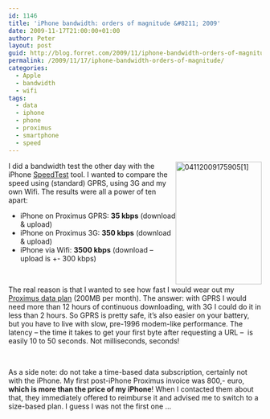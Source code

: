 ```yaml
---
id: 1146
title: 'iPhone bandwidth: orders of magnitude &#8211; 2009'
date: 2009-11-17T21:00:00+01:00
author: Peter
layout: post
guid: http://blog.forret.com/2009/11/iphone-bandwidth-orders-of-magnitude/
permalink: /2009/11/17/iphone-bandwidth-orders-of-magnitude/
categories:
  - Apple
  - bandwidth
  - wifi
tags:
  - data
  - iphone
  - phone
  - proximus
  - smartphone
  - speed
---
```

[<img  style="display: inline; margin-left: 0px; margin-right: 0px; border: 0px;" title="04112009175905[1]" src="http://blog2.forret.com/wp-content/uploads/2009/11/041120091759051_thumb1.jpg" alt="04112009175905[1]" width="171" height="244" align="right" border="0" />](http://blog2.forret.com/wp-content/uploads/2009/11/0411200917590511.jpg)I did a bandwidth test the other day with the iPhone [SpeedTest](http://www.speedtest.net/) tool. I wanted to compare the speed using (standard) GPRS, using 3G and my own Wifi. The results were all a power of ten apart:

  * iPhone on Proximus GPRS: **35 kbps** (download & upload)
  * iPhone on Proximus 3G: **350 kbps** (download & upload)
  * iPhone via Wifi: **3500 kbps** (download – upload is +- 300 kbps)

&nbsp;

The real reason is that I wanted to see how fast I would wear out my [Proximus data plan](http://customer.proximus.be/en/Mobile_Internet_Smartphone/MIS_Mobile_Internet.html) (200MB per month). The answer: with GPRS I would need more than 12 hours of continuous downloading, with 3G I could do it in less than 2 hours. So GPRS is pretty safe, it’s also easier on your battery, but you have to live with slow, pre-1996 modem-like performance. The latency – the time it takes to get your first byte after requesting a URL &#8211;  is easily 10 to 50 seconds. Not milliseconds, seconds!

&nbsp;

As a side note: do not take a time-based data subscription, certainly not with the iPhone. My first post-iPhone Proximus invoice was 800,- euro, **which is more than the price of my iPhone**! When I contacted them about that, they immediately offered to reimburse it and advised me to switch to a size-based plan. I guess I was not the first one …